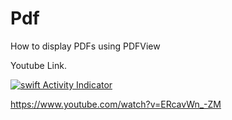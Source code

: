 # Pdf
How to display PDFs using PDFView

Youtube Link.

[![swift Activity Indicator](https://img.youtube.com/vi/ERcavWn_-ZM/0.jpg)](https://www.youtube.com/watch?v=ERcavWn_-ZM)

https://www.youtube.com/watch?v=ERcavWn_-ZM
